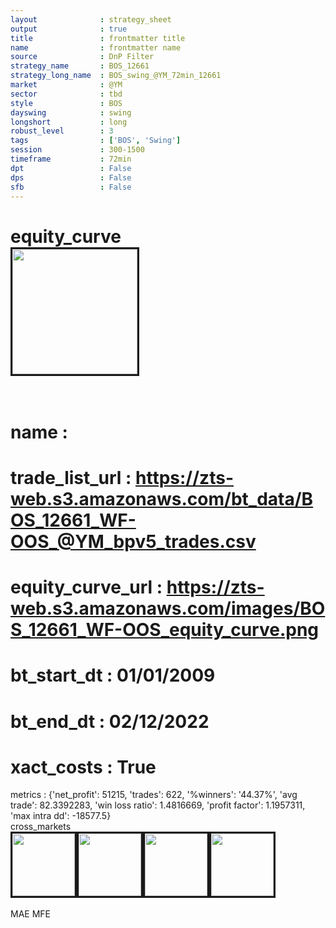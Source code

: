 ```yaml
---
layout              : strategy_sheet
output              : true
title               : frontmatter title
name                : frontmatter name
source              : DnP Filter
strategy_name       : BOS_12661
strategy_long_name  : BOS_swing_@YM_72min_12661
market              : @YM
sector              : tbd
style               : BOS
dayswing            : swing
longshort           : long
robust_level        : 3
tags                : ['BOS', 'Swing']
session             : 300-1500
timeframe           : 72min
dpt                 : False
dps                 : False
sfb                 : False
---
```

equity_curve<br>
<img src='https://zts-web.s3.amazonaws.com/images/BOS_12661_WF-OOS_equity_curve.png' alt='' border=3 height=200><br><br>
================
name                : <br>
================
trade_list_url      : https://zts-web.s3.amazonaws.com/bt_data/BOS_12661_WF-OOS_@YM_bpv5_trades.csv<br>
================
equity_curve_url    : https://zts-web.s3.amazonaws.com/images/BOS_12661_WF-OOS_equity_curve.png<br>
================
bt_start_dt         : 01/01/2009<br>
================
bt_end_dt           : 02/12/2022<br>
================
xact_costs          : True<br>
================
metrics             : {'net_profit': 51215, 'trades': 622, '%winners': '44.37%', 'avg trade': 82.3392283, 'win loss ratio': 1.4816669, 'profit factor': 1.1957311, 'max intra dd': -18577.5}<br>
cross_markets<br>
<img src='https://zts-web.s3.amazonaws.com/images/BOS_12661_GrpStress_@NQ_equity_curve.png' alt='' border=3 height=100><img src='https://zts-web.s3.amazonaws.com/images/BOS_12661_GrpStress_@ES_equity_curve.png' alt='' border=3 height=100><img src='https://zts-web.s3.amazonaws.com/images/BOS_12661_GrpStress_@RTY_equity_curve.png' alt='' border=3 height=100><img src='https://zts-web.s3.amazonaws.com/images/BOS_12661_GrpStress_@EMD_equity_curve.png' alt='' border=3 height=100><br><br>
MAE
MFE
